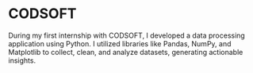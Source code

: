 # CODSOFT
During my first internship with CODSOFT, I developed a data processing application using Python. I utilized libraries like Pandas, NumPy, and Matplotlib to collect, clean, and analyze datasets, generating actionable insights.
